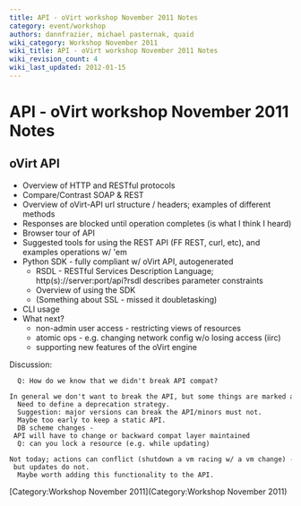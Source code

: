 ```yaml
---
title: API - oVirt workshop November 2011 Notes
category: event/workshop
authors: dannfrazier, michael pasternak, quaid
wiki_category: Workshop November 2011
wiki_title: API - oVirt workshop November 2011 Notes
wiki_revision_count: 4
wiki_last_updated: 2012-01-15
---
```


# API - oVirt workshop November 2011 Notes

## oVirt API

*   Overview of HTTP and RESTful protocols
*   Compare/Contrast SOAP & REST
*   Overview of oVirt-API url structure / headers; examples of different methods
*   Responses are blocked until operation completes (is what I think I heard)
*   Browser tour of API
*   Suggested tools for using the REST API (FF REST, curl, etc), and examples operations w/ 'em
*   Python SDK - fully compliant w/ oVirt API, autogenerated
    -   RSDL - RESTful Services Description Language; http(s)://server:port/api?rsdl describes parameter constraints
    -   Overview of using the SDK
    -   (Something about SSL - missed it doubletasking)
*   CLI usage
*   What next?
    -   non-admin user access - restricting views of resources
    -   atomic ops - e.g. changing network config w/o losing access (iirc)
    -   supporting new features of the oVirt engine

Discussion:

      Q: How do we know that we didn't break API compat?
      In general we don't want to break the API, but some things are marked as new/may change.
      Need to define a deprecation strategy.
      Suggestion: major versions can break the API/minors must not.
      Maybe too early to keep a static API.
      DB scheme changes - API will have to change or backward compat layer maintained
      Q: can you lock a resource (e.g. while updating)
      Not today; actions can conflict (shutdown a vm racing w/ a vm change) - but updates do not.
      Maybe worth adding this functionality to the API.

[Category:Workshop November 2011](Category:Workshop November 2011)
